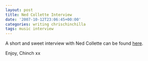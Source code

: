 ```yaml
---
layout: post
title: Ned Collette Interview
date: '2007-10-12T23:06:45+00:00'
categories: writing chrischinchilla
tags: music interview
---
```


A short and sweet interview with Ned Collette can be found [here](http://www.indieoma.com/public_journal.php?d=46ba9f2a6976570b0353203ec4474217).

Enjoy, Chinch xx
